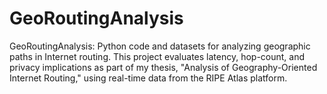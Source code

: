 # GeoRoutingAnalysis
GeoRoutingAnalysis: Python code and datasets for analyzing geographic paths in Internet routing. This project evaluates latency, hop-count, and privacy implications as part of my thesis, "Analysis of Geography-Oriented Internet Routing," using real-time data from the RIPE Atlas platform.
